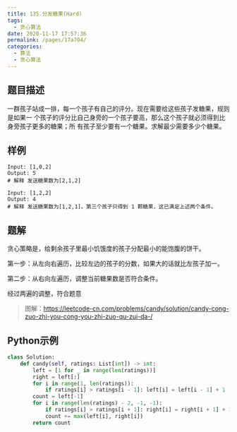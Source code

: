 ```yaml
---
title: 135.分发糖果(Hard)
tags: 
  - 贪心算法
date: 2020-11-17 17:57:36
permalink: /pages/17a704/
categories: 
  - 算法
  - 贪心算法
---
```


## 题目描述

一群孩子站成一排，每一个孩子有自己的评分。现在需要给这些孩子发糖果，规则是如果一 个孩子的评分比自己身旁的一个孩子要高，那么这个孩子就必须得到比身旁孩子更多的糖果；所 有孩子至少要有一个糖果。求解最少需要多少个糖果。

## 样例

```
Input: [1,0,2]
Output: 5
# 解释 发送糖果数为[2,1,2]

Input: [1,2,2]
Output: 4
# 解释 发送糖果数为[1,2,1]。第三个孩子只得到 1 颗糖果，这已满足上述两个条件。
```

## 题解

贪心策略是，给剩余孩子里最小饥饿度的孩子分配最小的能饱腹的饼干。

第一步：从左向右遍历，比较左边的孩子的分数，如果大的话就比左孩子加一。

第二步：从右向左遍历，调整当前糖果数是否符合条件。

经过两遍的调整，符合题意

> 图解：https://leetcode-cn.com/problems/candy/solution/candy-cong-zuo-zhi-you-cong-you-zhi-zuo-qu-zui-da-/

## Python示例

```python
class Solution:
    def candy(self, ratings: List[int]) -> int:
        left = [1 for _ in range(len(ratings))]
        right = left[:]
        for i in range(1, len(ratings)):
            if ratings[i] > ratings[i - 1]: left[i] = left[i - 1] + 1
        count = left[-1]
        for i in range(len(ratings) - 2, -1, -1):
            if ratings[i] > ratings[i + 1]: right[i] = right[i + 1] + 1
            count += max(left[i], right[i])
        return count
```

